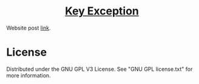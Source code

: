 
<h1 align="center">
	<a href="https://github.com/KeyC0de/KeyException">Key Exception</a>
</h1>


Website post [link](https://keyc0de.com/posts/65.html).<br>



# License

Distributed under the GNU GPL V3 License. See "GNU GPL license.txt" for more information.
